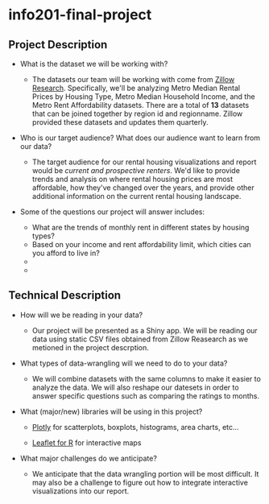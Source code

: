 # info201-final-project
## Project Description
- What is the dataset we will be working with?

  + The datasets our team will be working with come from [Zillow Research](https://www.zillow.com/research/data/). Specifically, we'll be analyzing Metro Median Rental Prices by Housing Type, Metro Median Household Income, and the Metro Rent Affordability datasets. There are a total of **13** datasets that can be joined together by region id and regionname. Zillow provided these datasets and updates them quarterly.  

- Who is our target audience? What does our audience want to learn from our data? 

  + The target audience for our rental housing visualizations and report would be *current and prospective renters*. We'd like to provide trends and analysis on where rental housing prices are most affordable, how they've changed over the years, and provide other additional information on the current rental housing landscape. 
  
- Some of the questions our project will answer includes:

    + What are the trends of monthly rent in different states by housing types?
    + Based on your income and rent affordability limit, which cities can you afford to live in?
    +
    +
  
## Technical Description
- How will we be reading in your data?

  + Our project will be presented as a Shiny app. We will be reading our data using static CSV files obtained from Zillow Reasearch as we metioned in the project descrption.

- What types of data-wrangling will we need to do to your data?
 
  + We will combine datasets with the same columns to make it easier to analyze the data. We will also reshape our datesets in order to answer specific questions such as comparing the ratings to months.
  
- What (major/new) libraries will be using in this project?
  
  + [Plotly](https://plot.ly/ggplot2/) for scatterplots, boxplots, histograms, area charts, etc...
     
  + [Leaflet for R](https://rstudio.github.io/leaflet/) for interactive maps

- What major challenges do we anticipate?

  + We anticipate that the data wrangling portion will be most difficult. It may also be a challenge to figure out how to integrate interactive visualizations into our report. 
